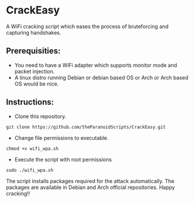 # CrackEasy
A WiFi cracking script which eases the process of bruteforcing and capturing handshakes.

## Prerequisities:
* You need to have a WiFi adapter which supports monitor mode and packet injection.
* A linux distro running Debian or debian based OS or Arch or Arch based OS would be nice.

## Instructions:
* Clone this repository.
```
git clone https://github.com/theParanoidScripts/CrackEasy.git
```
* Change file permissions to executable.
```
chmod +x wifi_wpa.sh
```
* Execute the script with root permissions
```
sudo ./wifi_wpa.sh
```
The script installs packages required for the attack automatically.
The packages are available in Debian and Arch official repositories.
Happy cracking!!
